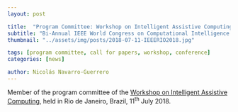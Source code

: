 ```yaml
---
layout: post

title:  "Program Committee: Workshop on Intelligent Assistive Computing"
subtitle: "Bi-Annual IEEE World Congress on Computational Intelligence (IEEE WCCI)"
thumbnail: "../assets/img/posts/2018-07-11-IEEERIO2018.jpg"

tags: [program committee, call for papers, workshop, conference]
categories: [news]

author: Nicolás Navarro-Guerrero
---
```


Member of the program committee of the <a href="https://ieeetv.ieee.org/event/ieee-wcci-2018" target="_blank">Workshop on Intelligent Assistive Computing</a>, held in Rio de Janeiro, Brazil, 11<sup>th</sup> July 2018.

<!--more-->

